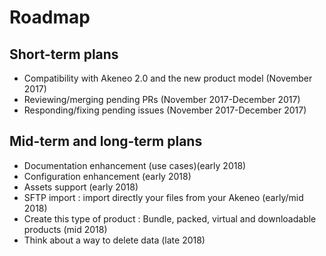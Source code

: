 Roadmap
=======

Short-term plans
----------------
* Compatibility with Akeneo 2.0 and the new product model (November 2017)
* Reviewing/merging pending PRs (November 2017-December 2017)
* Responding/fixing pending issues (November 2017-December 2017)

Mid-term and long-term plans
----------------------------
* Documentation enhancement (use cases)(early 2018)
* Configuration enhancement (early 2018)
* Assets support (early 2018)
* SFTP import : import directly your files from your Akeneo (early/mid 2018)
* Create this type of product : Bundle, packed, virtual and downloadable products (mid 2018)
* Think about a way to delete data (late 2018)